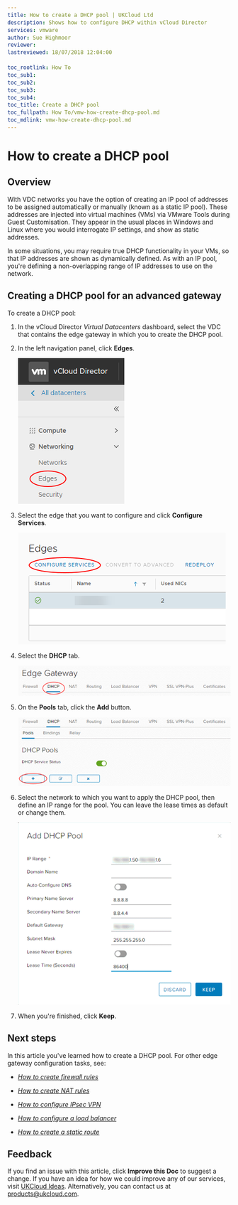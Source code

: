 ```yaml
---
title: How to create a DHCP pool | UKCloud Ltd
description: Shows how to configure DHCP within vCloud Director
services: vmware
author: Sue Highmoor
reviewer:
lastreviewed: 18/07/2018 12:04:00

toc_rootlink: How To
toc_sub1:
toc_sub2:
toc_sub3:
toc_sub4:
toc_title: Create a DHCP pool
toc_fullpath: How To/vmw-how-create-dhcp-pool.md
toc_mdlink: vmw-how-create-dhcp-pool.md
---
```


# How to create a DHCP pool

## Overview

With VDC networks you have the option of creating an IP pool of addresses to be assigned automatically or manually (known as a static IP pool). These addresses are injected into virtual machines (VMs) via VMware Tools during Guest Customisation. They appear in the usual places in Windows and Linux where you would interrogate IP settings, and show as static addresses.

In some situations, you may require true DHCP functionality in your VMs, so that IP addresses are shown as dynamically defined. As with an IP pool, you're defining a non-overlapping range of IP addresses to use on the network.

## Creating a DHCP pool for an advanced gateway

To create a DHCP pool:

1. In the vCloud Director *Virtual Datacenters* dashboard, select the VDC that contains the edge gateway in which you to create the DHCP pool.

2. In the left navigation panel, click **Edges**.

    ![Edges menu option in vCloud Director](images/vmw-vcd91-mnu-edges.png)

3. Select the edge that you want to configure and click **Configure Services**.

    ![Configure Services button](images/vmw-vcd-edge-btn-config.png)

4. Select the **DHCP** tab.

    ![DHCP tab](images/vmw-vcd-adv-edge-tab-dhcp.png)

5. On the **Pools** tab, click the **Add** button.

    ![Add DHCP button](images/vmw-vcd-btn-add-dhcp-adv.png)

6. Select the network to which you want to apply the DHCP pool, then define an IP range for the pool. You can leave the lease times as default or change them.

    ![Add DHCP Pool dialog box](images/vmw-vcd-add-dhcp-pool-adv.png)

7. When you're finished, click **Keep**.

## Next steps

In this article you've learned how to create a DHCP pool. For other edge gateway configuration tasks, see:

- [*How to create firewall rules*](vmw-how-create-firewall-rules.md)

- [*How to create NAT rules*](vmw-how-create-nat-rules.md)

- [*How to configure IPsec VPN*](vmw-how-configure-ipsec-vpn.md)

- [*How to configure a load balancer*](vmw-how-configure-load-balancer.md)

- [*How to create a static route*](vmw-how-create-static-route.md)

## Feedback

If you find an issue with this article, click **Improve this Doc** to suggest a change. If you have an idea for how we could improve any of our services, visit [UKCloud Ideas](https://ideas.ukcloud.com). Alternatively, you can contact us at <products@ukcloud.com>.
